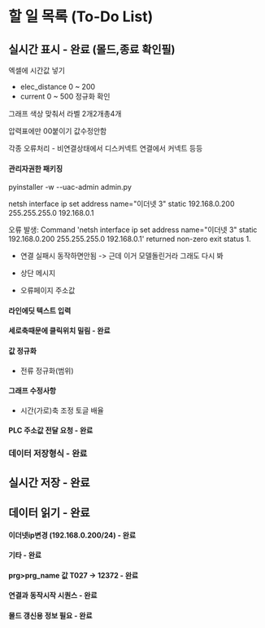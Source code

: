 # 할 일 목록 (To-Do List)

## 실시간 표시 - 완료 (몰드,종료 확인필)

엑셀에 시간값 넣기

- elec_distance 0 ~ 200
- current 0 ~ 500
정규화 확인

그래프 색상 맞춰서 라벨 2개2개총4개

압력표에만 00붙이기 값수정안함

각종 오류처리 - 비연결상태에서 디스커넥트 연결에서 커넥트 등등


#### 관리자권한 패키징
pyinstaller -w --uac-admin admin.py

netsh interface ip set address name="이더넷 3" static 192.168.0.200 255.255.255.0 192.168.0.1

오류 발생: Command 'netsh interface ip set address name="이더넷 3" static 192.168.0.200 255.255.255.0 192.168.0.1' returned non-zero exit status 1.

- 연결 실패시 동작하면안됨 -> 근데 이거 모델돌린거라 그래도 다시 봐

- 상단 메시지
- 오류페이지 주소값
#### 라인에딧 텍스트 입력


#### 세로축때문에 클릭위치 밀림 - 완료

#### 값 정규화
- 전류 정규화(범위)


#### 그래프 수정사항
- 시간(가로)축 조정 토글 배율 

#### PLC 주소값 전달 요청 - 완료

### 데이터 저장형식 - 완료

## 실시간 저장 - 완료

## 데이터 읽기 - 완료

#### 이더넷ip변경 (192.168.0.200/24) - 완료

#### 기타 - 완료

#### prg>prg_name 값 T027 -> 12372 - 완료

#### 연결과 동작시작 시퀀스 - 완료

#### 몰드 갱신용 정보 필요 - 완료